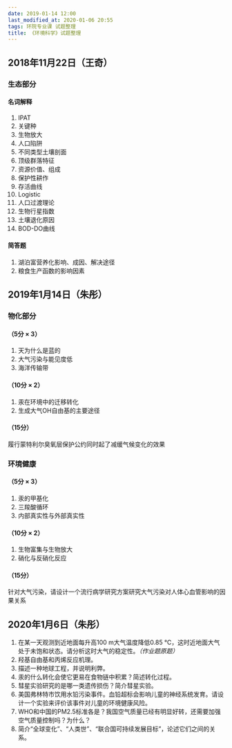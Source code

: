 ```yaml
---
date: 2019-01-14 12:00
last_modified_at: 2020-01-06 20:55
tags: 环院专业课 试题整理
title: 《环境科学》试题整理
---
```

## 2018年11月22日（王奇）

### 生态部分

#### 名词解释
1. IPAT
2. 关键种
3. 生物放大
4. 人口陷阱
5. 不同类型土壤剖面
6. 顶级群落特征
7. 资源价值、组成
8. 保护性耕作
9. 存活曲线
10. Logistic
11. 人口过渡理论
12. 生物行星指数
13. 土壤退化原因
14. BOD-DO曲线

#### 简答题
1. 湖泊富营养化影响、成因、解决途径
2. 粮食生产函数的影响因素

## 2019年1月14日（朱彤）

### 物化部分
#### （5分 × 3）
1. 天为什么是蓝的
2. 大气污染与能见度低
3. 海洋传输带

#### （10分 × 2）
1. 汞在环境中的迁移转化
2. 生成大气OH自由基的主要途径

#### （15分）
履行蒙特利尔臭氧层保护公约同时起了减缓气候变化的效果

### 环境健康
#### （5分 × 3）
1. 汞的甲基化
2. 三羧酸循环
3. 内部真实性与外部真实性

#### （10分 × 2）
1. 生物富集与生物放大
2. 硝化与反硝化反应

#### （15分）
针对大气污染，请设计一个流行病学研究方案研究大气污染对人体心血管影响的因果关系

## 2020年1月6日（朱彤）
1. 在某一天观测到近地面每升高100&nbsp;m大气温度降低0.85&nbsp;℃，这时近地面大气处于未饱和状态。请分析这时大气的稳定性。*（作业题原题）*
2. 羟基自由基和丙烯反应机理。
3. 描述一种地球工程，并说明利弊。
4. 汞的什么转化会使它更易在食物链中积累？简述转化过程。
5. 彗星实验研究的是哪一类遗传损伤？简介彗星实验。
6. 美国弗林特市饮用水铅污染事件。血铅超标会影响儿童的神经系统发育。请设计一个实验来评价该事件对儿童的环境健康风险。
7. WHO和中国的PM2.5标准各是？我国空气质量已经有明显好转，还需要加强空气质量控制吗？为什么？
8. 简介“全球变化”、“人类世”、“联合国可持续发展目标”，论述它们之间的关系。
